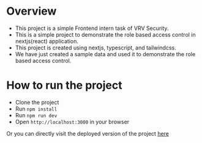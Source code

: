 # Overview
- This project is a simple Frontend intern task of VRV Security.
- This is a simple project to demonstrate the role based access control in nextjs(react) application.
- This project is created using nextjs, typescript, and tailwindcss.
- We have just created a sample data and used it to demonstrate the role based access control.


# How to run the project
- Clone the project
- Run `npm install`
- Run `npm run dev`
- Open `http://localhost:3000` in your browser

Or you can directly visit the deployed version of the project [here](https://vrv-security-task.vercel.app/)



